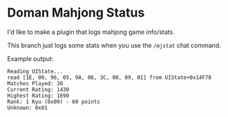 # Doman Mahjong Status

I'd like to make a plugin that logs mahjong game info/stats.

This branch just logs some stats when you use the `/mjstat` chat command.

Example output:
```
Reading UIState...
read [1E, 00, 96, 05, 9A, 06, 3C, 00, 09, 01] from UIState+0x14F78
Matches Played: 30
Current Rating: 1430
Highest Rating: 1690
Rank: 1 Kyu (0x09) - 60 points
Unknown: 0x01
```

